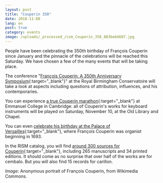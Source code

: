```yaml
---
layout: post
title: "Couperin 350"
date: 2018-11-08
lang: en
post: true
category: events
image: /uploads/_processed_/csm_Couperin_350_883be64687.jpg
---
```



People have been celebrating the 350th birthday of François Couperin since January and the pinnacle of the celebrations will be reached this Saturday. We have chosen a few of the many events that will be taking place.

The conference "[François Couperin: A 350th Anniversary Symposium](https://www.eventbrite.co.uk/e/francois-couperin-a-350th-anniversary-symposium-tickets-49690036236){:target="_blank"}" at the Royal Birmingham Conservatoire will take a look at aspects including questions of attribution, influences, and his contemporaries.

You can experience [a true Couperin marathon](https://couperin2018.webnode.com/){:target="_blank"} at Emmanuel College in Cambridge: all of Couperin's works for keyboard instruments will be played on Saturday, November 10, at the Old Library and Chapel.

You can even [celebrate his birthday at the Palace of Versailles](https://en.chateauversailles-spectacles.fr/tag/2018-the-couperin-year_t102/1){:target="_blank"}, where François Couperin was organist beginning in 1693.

In the RISM catalog, you will find [around 300 sources for Couperin](https://opac.rism.info/metaopac/perma.do?v=rism&q=-1%3d%22pe30000757%22&Language=en){:target="_blank"}, including 265 manuscripts and 34 printed editions. It should come as no surprise that over half of the works are for cembalo. But you will also find 15 records for carillon.

_Image_: Anonymous portrait of François Couperin, from Wikimedia Commons.

<script type="text/javascript">var switchTo5x=true;</script><script type="text/javascript" src="http://w.sharethis.com/button/buttons.js"></script><script type="text/javascript">stLight.options({publisher: "9b601438-1ce1-49d8-bfd7-9cff5df54c17", doNotHash: false, doNotCopy: false, hashAddressBar: false});</script>
